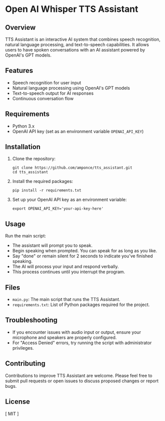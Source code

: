 # Open AI Whisper TTS Assistant

## Overview
TTS Assistant is an interactive AI system that combines speech recognition, natural language processing, and text-to-speech capabilities. It allows users to have spoken conversations with an AI assistant powered by OpenAI's GPT models.

## Features
- Speech recognition for user input
- Natural language processing using OpenAI's GPT models
- Text-to-speech output for AI responses
- Continuous conversation flow

## Requirements
- Python 3.x
- OpenAI API key (set as an environment variable `OPENAI_API_KEY`)

## Installation

1. Clone the repository:
   ```
   git clone https://github.com/amponce/tts_assistant.git
   cd tts_assistant
   ```

2. Install the required packages:
   ```
   pip install -r requirements.txt
   ```

3. Set up your OpenAI API key as an environment variable:
   ```
   export OPENAI_API_KEY='your-api-key-here'
   ```

## Usage

Run the main script:
- The assistant will prompt you to speak.
- Begin speaking when prompted. You can speak for as long as you like.
- Say "done" or remain silent for 2 seconds to indicate you've finished speaking.
- The AI will process your input and respond verbally.
- This process continues until you interrupt the program.

## Files
- `main.py`: The main script that runs the TTS Assistant.
- `requirements.txt`: List of Python packages required for the project.

## Troubleshooting
- If you encounter issues with audio input or output, ensure your microphone and speakers are properly configured.
- For "Access Denied" errors, try running the script with administrator privileges.

## Contributing
Contributions to improve TTS Assistant are welcome. Please feel free to submit pull requests or open issues to discuss proposed changes or report bugs.

## License
[ MIT ]
